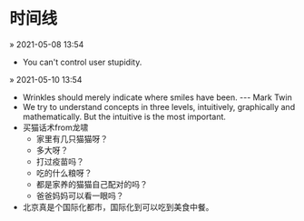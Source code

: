 # 时间线

&raquo; 2021-05-08 13:54
- You can't control user stupidity.

&raquo; 2021-05-10 13:54
- Wrinkles should merely indicate where smiles have been. --- Mark Twin
- We try to understand concepts in three levels, intuitively, graphically and mathematically. But the intuitive is the most important.
- 买猫话术from龙啸
  - 家里有几只猫猫呀？
  - 多大呀？
  - 打过疫苗吗？
  - 吃的什么粮呀？
  - 都是家养的猫猫自己配对的吗？
  - 爸爸妈妈可以看一眼吗？
- 北京真是个国际化都市，国际化到可以吃到美食中餐。
 
